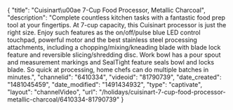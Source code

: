 {
    "title": "Cuisinart\u00ae 7-Cup Food Processor, Metallic Charcoal",
    "description": "Complete countless kitchen tasks with a fantastic food prep tool at your fingertips. At 7-cup capacity, this Cuisinart processor is just the right size. Enjoy such features as the on\/off\/pulse blue LED control touchpad, powerful motor and the best stainless steel processing attachments, including a chopping\/mixing\/kneading blade with blade lock feature and reversible slicing\/shredding disc. Work bowl has a pour spout and measurement markings and SealTight  feature seals bowl and locks blade. So quick at processing, home chefs can do multiple batches in minutes.",
    "channelid": "6410334",
    "videoid": "81790739",
    "date_created": "1481045459",
    "date_modified": "1491434932",
    "type": "captivate",
    "layout": "channelVideo",
    "url": "\/holidays\/cuisinart-7-cup-food-processor-metallic-charcoal\/6410334-81790739"
}